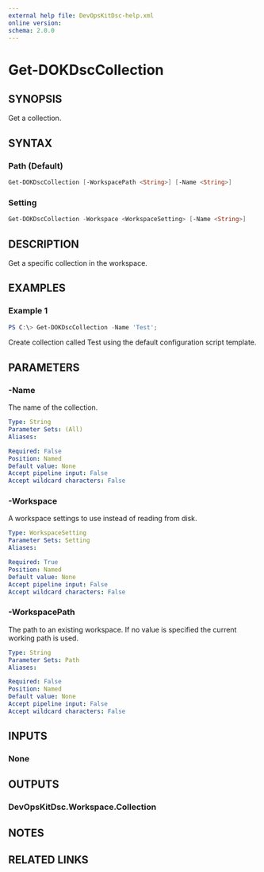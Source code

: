 ```yaml
---
external help file: DevOpsKitDsc-help.xml
online version: 
schema: 2.0.0
---
```


# Get-DOKDscCollection

## SYNOPSIS

Get a collection.

## SYNTAX

### Path (Default)

```powershell
Get-DOKDscCollection [-WorkspacePath <String>] [-Name <String>]
```

### Setting

```powershell
Get-DOKDscCollection -Workspace <WorkspaceSetting> [-Name <String>]
```

## DESCRIPTION

Get a specific collection in the workspace.

## EXAMPLES

### Example 1

```powershell
PS C:\> Get-DOKDscCollection -Name 'Test';
```

Create collection called Test using the default configuration script template.

## PARAMETERS

### -Name

The name of the collection.

```yaml
Type: String
Parameter Sets: (All)
Aliases: 

Required: False
Position: Named
Default value: None
Accept pipeline input: False
Accept wildcard characters: False
```

### -Workspace

A workspace settings to use instead of reading from disk.

```yaml
Type: WorkspaceSetting
Parameter Sets: Setting
Aliases: 

Required: True
Position: Named
Default value: None
Accept pipeline input: False
Accept wildcard characters: False
```

### -WorkspacePath

The path to an existing workspace. If no value is specified the current working path is used.

```yaml
Type: String
Parameter Sets: Path
Aliases: 

Required: False
Position: Named
Default value: None
Accept pipeline input: False
Accept wildcard characters: False
```

## INPUTS

### None


## OUTPUTS

### DevOpsKitDsc.Workspace.Collection


## NOTES

## RELATED LINKS
